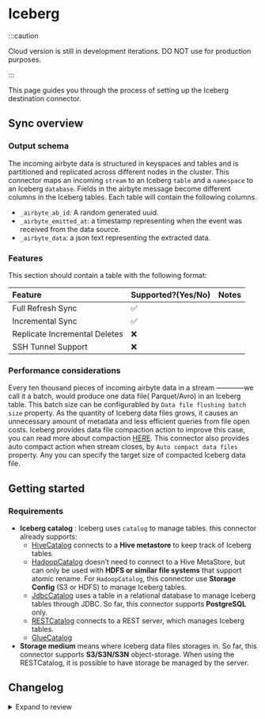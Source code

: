 # Iceberg

<!-- env:cloud -->

:::caution

Cloud version is still in development iterations. DO NOT use for production purposes.

:::

<!-- /env:cloud -->

This page guides you through the process of setting up the Iceberg destination connector.

## Sync overview

### Output schema

The incoming airbyte data is structured in keyspaces and tables and is partitioned and replicated
across different nodes in the cluster. This connector maps an incoming `stream` to an Iceberg
`table` and a `namespace` to an Iceberg `database`. Fields in the airbyte message become different
columns in the Iceberg tables. Each table will contain the following columns.

- `_airbyte_ab_id`: A random generated uuid.
- `_airbyte_emitted_at`: a timestamp representing when the event was received from the data source.
- `_airbyte_data`: a json text representing the extracted data.

### Features

This section should contain a table with the following format:

| Feature                       | Supported?(Yes/No) | Notes |
| :---------------------------- | :----------------- | :---- |
| Full Refresh Sync             | ✅                 |       |
| Incremental Sync              | ✅                 |       |
| Replicate Incremental Deletes | ❌                 |       |
| SSH Tunnel Support            | ❌                 |       |

### Performance considerations

Every ten thousand pieces of incoming airbyte data in a stream ————we call it a batch, would produce
one data file( Parquet/Avro) in an Iceberg table. This batch size can be configurabled by
`Data file flushing batch size` property. As the quantity of Iceberg data files grows, it causes an
unnecessary amount of metadata and less efficient queries from file open costs. Iceberg provides
data file compaction action to improve this case, you can read more about compaction
[HERE](https://iceberg.apache.org/docs/latest/maintenance/#compact-data-files). This connector also
provides auto compact action when stream closes, by `Auto compact data files` property. Any you can
specify the target size of compacted Iceberg data file.

## Getting started

### Requirements

- **Iceberg catalog** : Iceberg uses `catalog` to manage tables. this connector already supports:
  - [HiveCatalog](https://iceberg.apache.org/docs/latest/hive/#global-hive-catalog) connects to a
    **Hive metastore** to keep track of Iceberg tables.
  - [HadoopCatalog](https://iceberg.apache.org/docs/latest/java-api-quickstart/#using-a-hadoop-catalog)
    doesn’t need to connect to a Hive MetaStore, but can only be used with **HDFS or similar file
    systems** that support atomic rename. For `HadoopCatalog`, this connector use **Storage Config**
    (S3 or HDFS) to manage Iceberg tables.
  - [JdbcCatalog](https://iceberg.apache.org/docs/latest/jdbc/) uses a table in a relational
    database to manage Iceberg tables through JDBC. So far, this connector supports **PostgreSQL**
    only.
  - [RESTCatalog](https://iceberg.apache.org/docs/latest/spark-configuration/#catalog-configuration)
    connects to a REST server, which manages Iceberg tables.
  - [GlueCatalog](https://iceberg.apache.org/docs/1.5.1/aws/#glue-catalog)
- **Storage medium** means where Iceberg data files storages in. So far, this connector supports
  **S3/S3N/S3N** object-storage. When using the RESTCatalog, it is possible to have storage be
  managed by the server.

## Changelog

<details>
  <summary>Expand to review</summary>

| Version | Date       | Pull Request                                              | Subject                                                        |
|:--------|:-----------|:----------------------------------------------------------|:---------------------------------------------------------------|
| 0.2.3 | 2024-12-17 | [49841](https://github.com/airbytehq/airbyte/pull/49841) | Use a base image: airbyte/java-connector-base:1.0.0 |
| 0.2.2 | 2024-09-23 | [45861](https://github.com/airbytehq/airbyte/pull/45861) | Keeping only S3 with Glue Catalog as config option |
| 0.2.1 | 2024-09-20 | [45711](https://github.com/airbytehq/airbyte/pull/45711) | Initial Cloud version for registry purpose [UNTESTED ON CLOUD] |
| 0.2.0 | 2024-09-20 | [45707](https://github.com/airbytehq/airbyte/pull/45707) | Add support for AWS Glue Catalog |
| 0.1.8 | 2024-09-16 | [45206](https://github.com/airbytehq/airbyte/pull/45206) | Fixing tests to work in airbyte-ci |
| 0.1.7 | 2024-05-17 | [38283](https://github.com/airbytehq/airbyte/pull/38283) | Bump Iceberg library to 1.5.2 and Spark to 3.5.1 |
| 0.1.6   | 2024-04-04 | [#36846](https://github.com/airbytehq/airbyte/pull/36846) | Remove duplicate S3 Region                                     |
| 0.1.5   | 2024-01-03 | [#33924](https://github.com/airbytehq/airbyte/pull/33924) | Add new ap-southeast-3 AWS region                              |
| 0.1.4   | 2023-07-20 | [28506](https://github.com/airbytehq/airbyte/pull/28506)  | Support server-managed storage config                          |
| 0.1.3   | 2023-07-12 | [28158](https://github.com/airbytehq/airbyte/pull/28158)  | Bump Iceberg library to 1.3.0 and add REST catalog support     |
| 0.1.2   | 2023-07-14 | [28345](https://github.com/airbytehq/airbyte/pull/28345)  | Trigger rebuild of image                                       |
| 0.1.1   | 2023-02-27 | [23201](https://github.com/airbytehq/airbyte/pull/23301)  | Bump Iceberg library to 1.1.0                                  |
| 0.1.0   | 2022-11-01 | [18836](https://github.com/airbytehq/airbyte/pull/18836)  | Initial Commit                                                 |

</details>
